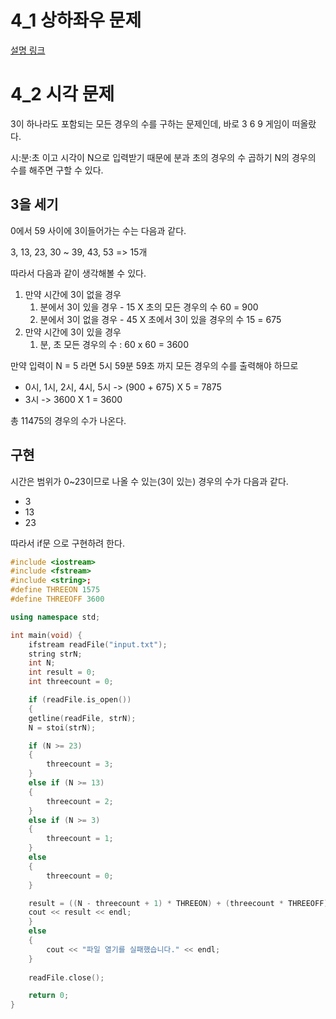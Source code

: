 # 4_1 상하좌우 문제
[설명 링크](https://freedeveloper.tistory.com/272?category=888096)

# 4_2 시각 문제
3이 하나라도 포함되는 모든 경우의 수를 구하는 문제인데, 바로 3 6 9 게임이 떠올랐다.

 시:분:초 이고 시각이 N으로 입력받기 때문에 분과 초의 경우의 수 곱하기 N의 경우의 수를 해주면 구할 수 있다.

 ## 3을 세기
 0에서 59 사이에 3이들어가는 수는 다음과 같다.

3, 13, 23, 30 ~ 39, 43, 53 => 15개

따라서 다음과 같이 생각해볼 수 있다.

1. 만약 시간에 3이 없을 경우
   1. 분에서 3이 있을 경우 - 15 X 초의 모든 경우의 수 60 = 900
   2. 분에서 3이 없을 경우 - 45 X 초에서 3이 있을 경우의 수 15 = 675
2. 만약 시간에 3이 있을 경우
   1. 분, 초 모든 경우의 수 : 60 x 60 = 3600

만약 입력이 N = 5 라면 5시 59분 59초 까지 모든 경우의 수를 출력해야 하므로

- 0시, 1시, 2시, 4시, 5시 -> (900 + 675) X 5 = 7875
- 3시 -> 3600 X 1 = 3600

총 11475의 경우의 수가 나온다.
## 구현
시간은 범위가 0~23이므로 나올 수 있는(3이 있는) 경우의 수가 다음과 같다.
- 3
- 13
- 23 
  

따라서 if문 으로 구현하려 한다.
```cpp
#include <iostream>
#include <fstream>
#include <string>;
#define THREEON 1575
#define THREEOFF 3600

using namespace std;

int main(void) {
	ifstream readFile("input.txt");
	string strN;
	int N;
	int result = 0;
	int threecount = 0;

	if (readFile.is_open())
	{
	getline(readFile, strN);
	N = stoi(strN);

	if (N >= 23)
	{
		threecount = 3;
	}
	else if (N >= 13)
	{
		threecount = 2;
	}
	else if (N >= 3)
	{
		threecount = 1;
	}
	else
	{
		threecount = 0;
	}

	result = ((N - threecount + 1) * THREEON) + (threecount * THREEOFF);	// + 1은 0일 때 경우의 수를 추가함
	cout << result << endl;
	}
	else
	{
		cout << "파일 열기를 실패했습니다." << endl;
	}
	
	readFile.close();

	return 0;
}
```

